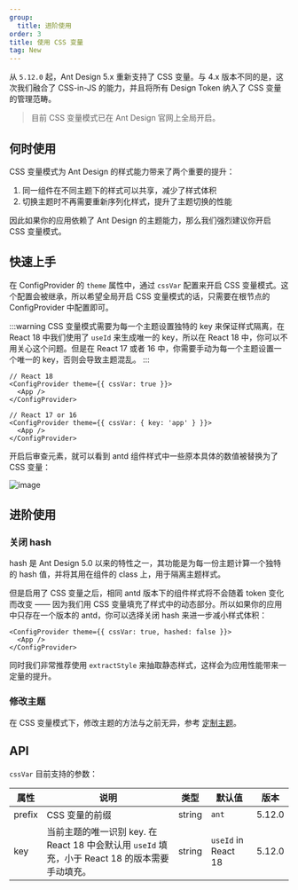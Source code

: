 ```yaml
---
group:
  title: 进阶使用
order: 3
title: 使用 CSS 变量
tag: New
---
```


从 `5.12.0` 起，Ant Design 5.x 重新支持了 CSS 变量。与 4.x 版本不同的是，这次我们融合了 CSS-in-JS 的能力，并且将所有 Design Token 纳入了 CSS 变量的管理范畴。

> 目前 CSS 变量模式已在 Ant Design 官网上全局开启。

## 何时使用

CSS 变量模式为 Ant Design 的样式能力带来了两个重要的提升：

1. 同一组件在不同主题下的样式可以共享，减少了样式体积
2. 切换主题时不再需要重新序列化样式，提升了主题切换的性能

因此如果你的应用依赖了 Ant Design 的主题能力，那么我们强烈建议你开启 CSS 变量模式。

## 快速上手

在 ConfigProvider 的 `theme` 属性中，通过 `cssVar` 配置来开启 CSS 变量模式。这个配置会被继承，所以希望全局开启 CSS 变量模式的话，只需要在根节点的 ConfigProvider 中配置即可。

<!-- prettier-ignore -->
:::warning
CSS 变量模式需要为每一个主题设置独特的 key 来保证样式隔离，在 React 18 中我们使用了 `useId` 来生成唯一的 key，所以在 React 18 中，你可以不用关心这个问题。但是在 React 17 或者 16 中，你需要手动为每一个主题设置一个唯一的 key，否则会导致主题混乱。
:::

```tsx
// React 18
<ConfigProvider theme={{ cssVar: true }}>
  <App />
</ConfigProvider>

// React 17 or 16
<ConfigProvider theme={{ cssVar: { key: 'app' } }}>
  <App />
</ConfigProvider>
```

开启后审查元素，就可以看到 antd 组件样式中一些原本具体的数值被替换为了 CSS 变量：

![image](https://mdn.alipayobjects.com/huamei_7uahnr/afts/img/A*p5NrRJmUNHgAAAAAAAAAAAAADrJ8AQ/original)

## 进阶使用

### 关闭 hash

hash 是 Ant Design 5.0 以来的特性之一，其功能是为每一份主题计算一个独特的 hash 值，并将其用在组件的 class 上，用于隔离主题样式。

但是启用了 CSS 变量之后，相同 antd 版本下的组件样式将不会随着 token 变化而改变 —— 因为我们用 CSS 变量填充了样式中的动态部分。所以如果你的应用中只存在一个版本的 antd，你可以选择关闭 hash 来进一步减小样式体积：

```tsx
<ConfigProvider theme={{ cssVar: true, hashed: false }}>
  <App />
</ConfigProvider>
```

同时我们非常推荐使用 `extractStyle` 来抽取静态样式，这样会为应用性能带来一定量的提升。

### 修改主题

在 CSS 变量模式下，修改主题的方法与之前无异，参考 [定制主题](/docs/react/customize-theme-cn)。

## API

`cssVar` 目前支持的参数：

| 属性 | 说明 | 类型 | 默认值 | 版本 |
| --- | --- | --- | --- | --- |
| prefix | CSS 变量的前缀 | string | `ant` | 5.12.0 |
| key | 当前主题的唯一识别 key. 在 React 18 中会默认用 `useId` 填充，小于 React 18 的版本需要手动填充。 | string | `useId` in React 18 | 5.12.0 |
